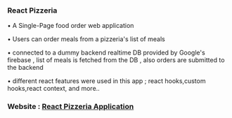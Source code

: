 ### React Pizzeria
<p>•	A Single-Page food order web application  </p>
<p>• Users can  order meals from a pizzeria's list of meals </p>
<p>• connected to a dummy backend realtime DB provided by Google's firebase , list of meals is fetched from the DB , also orders are submitted to the backend </p>
<p>• different react features were used in this app ; react hooks,custom hooks,react context, and more.. </p>



### Website : <a href="###" > React Pizzeria Application </a>

